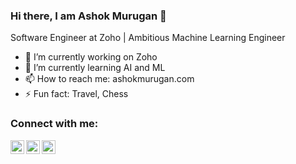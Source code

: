 ### Hi there, I am Ashok Murugan 👋

Software Engineer at Zoho | Ambitious Machine Learning Engineer

- 🔭 I’m currently working on Zoho
- 🌱 I’m currently learning AI and ML
- 📫 How to reach me: ashokmurugan.com
- ⚡ Fun fact: Travel, Chess

<!-- ABOUT : END -->

<!-- CONNECT : START --> 
### Connect with me:
[<img align="left" alt="ashokmurugan.com" width="22px" src="https://icons.getbootstrap.com/assets/icons/globe.svg" />][website]
[<img align="left" alt="Ashok Murugan | Twitter" width="22px" src="https://icons.getbootstrap.com/assets/icons/twitter.svg" />][twitter]
[<img align="left" alt="Ashok Murugan | LinkedIn" width="22px" src="https://icons.getbootstrap.com/assets/icons/linkedin.svg" />][linkedin]

<br />
<!-- CONNECT : END --> 

[website]: https://ashokmurugan.com
[twitter]: https://twitter.com/Ashok1Murugan
[linkedin]: https://www.linkedin.com/in/ashok-murugan
